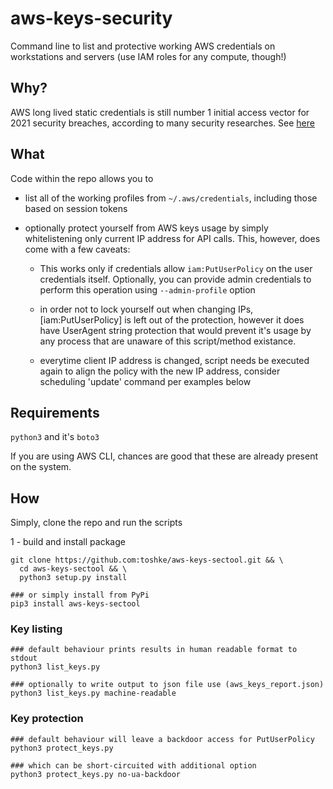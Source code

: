 # aws-keys-security

Command line to list and protective working AWS credentials
on workstations and servers (use IAM roles for any compute, though!)


## Why? 

AWS long lived static credentials is still number 1 initial access vector
for 2021 security breaches, according to many security researches. 
See [here](https://blog.christophetd.fr/cloud-security-breaches-and-vulnerabilities-2021-in-review/#Static_Credentials_Remain_the_Major_Initial_Access_Vector)

## What

Code within the repo allows you to 
- list all of the working profiles from `~/.aws/credentials`, including those based on session tokens
- optionally protect yourself from AWS keys usage by simply whitelistening only current IP address for
  API calls. This, however, does come with a few caveats:
  
  - This works only if credentials allow `iam:PutUserPolicy` on the user    credentials itself. Optionally, you can provide
    admin credentials to perform this operation using `--admin-profile` option
  
  - in order not to lock yourself out when changing IPs, [iam:PutUserPolicy] is left out of the protection, however
    it does have UserAgent string protection that would prevent it's usage by any process that are unaware of this
    script/method existance. 
  
  - everytime client IP address is changed, script needs be executed again to align the policy with the new IP           address, consider scheduling 'update' command per examples below

## Requirements

`python3` and it's `boto3` 

If you are using AWS CLI, chances are good that these are already present on the system. 

## How

Simply, clone the repo and run the scripts

1 - build and install package

```
git clone https://github.com:toshke/aws-keys-sectool.git && \
  cd aws-keys-sectool && \
  python3 setup.py install 

### or simply install from PyPi
pip3 install aws-keys-sectool
```

### Key listing

```
### default behaviour prints results in human readable format to stdout
python3 list_keys.py

### optionally to write output to json file use (aws_keys_report.json)
python3 list_keys.py machine-readable
```

### Key protection

```shell 
### default behaviour will leave a backdoor access for PutUserPolicy 
python3 protect_keys.py 

### which can be short-circuited with additional option
python3 protect_keys.py no-ua-backdoor
```